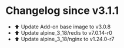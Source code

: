 # Changelog since v3.1.1
- ⬆️ Update Add-on base image to v3.0.8 
- ⬆️ Update alpine_3_18/redis to v7.0.14-r0 
- ⬆️ Update alpine_3_18/nginx to v1.24.0-r7 
